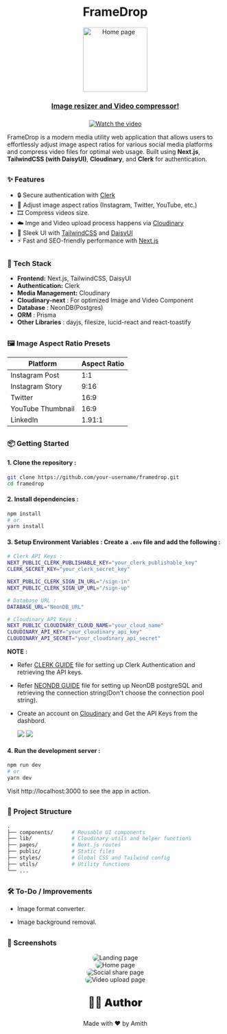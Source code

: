 <div align="center"> 
    <h1>FrameDrop</h1>
</div>

<div align="center"> 
    <img 
        src="app/favicon.ico" 
        alt="Home page" 
        style="width: 150px; height: 150px"
    /> 
    <h3>
        <ins>Image resizer and Video compressor!</ins>
    <h3>
</div>

<div align="center"> 

[![Watch the video](https://img.youtube.com/vi/n08fQqqWhuY/0.jpg)](https://www.youtube.com/watch?v=n08fQqqWhuY)

</div>

FrameDrop is a modern media utility web application that allows users to effortlessly adjust image aspect ratios for various social media platforms and compress video files for optimal web usage. Built using **Next.js**, **TailwindCSS (with DaisyUI)**, **Cloudinary**, and **Clerk** for authentication.

##

### ✨ Features

- 🔒 Secure authentication with [Clerk](https://clerk.dev)
- 📐 Adjust image aspect ratios (Instagram, Twitter, YouTube, etc.)
- 🎞️ Compress videos size.
- ☁️ Imge and Video upload process happens via [Cloudinary](https://cloudinary.com)
- 🎨 Sleek UI with [TailwindCSS](https://tailwindcss.com) and [DaisyUI](https://daisyui.com)
- ⚡ Fast and SEO-friendly performance with [Next.js](https://nextjs.org)

##

### 🚀 Tech Stack

- **Frontend:** Next.js, TailwindCSS, DaisyUI
- **Authentication:** Clerk
- **Media Management:** Cloudinary
- **Cloudinary-next** : For optimized Image and Video Component 
- **Database** : NeonDB(Postgres)
- **ORM** : Prisma
- **Other Libraries** : dayjs, filesize, lucid-react and react-toastify

##

### 🖼️ Image Aspect Ratio Presets

| Platform    | Aspect Ratio |
|-------------|--------------|
| Instagram Post | 1:1 |
| Instagram Story | 9:16 |
| Twitter | 16:9 |
| YouTube Thumbnail | 16:9 |
| LinkedIn | 1.91:1 |

##

### 📦 Getting Started

#### 1. Clone the repository :

```bash
git clone https://github.com/your-username/framedrop.git
cd framedrop
```

#### 2. Install dependencies :

```bash
npm install
# or
yarn install
```

#### 3. Setup Environment Variables : Create a  `.env` file and add the following :

```bash
# Clerk API Keys :
NEXT_PUBLIC_CLERK_PUBLISHABLE_KEY="your_clerk_publishable_key"
CLERK_SECRET_KEY="your_clerk_secret_key"

NEXT_PUBLIC_CLERK_SIGN_IN_URL="/sign-in"
NEXT_PUBLIC_CLERK_SIGN_UP_URL="/sign-up"

# Database URL :
DATABASE_URL="NeonDB_URL"

# Cloudinary API Keys :
NEXT_PUBLIC_CLOUDINARY_CLOUD_NAME="your_cloud_name"
CLOUDINARY_API_KEY="your_cloudinary_api_key"
CLOUDINARY_API_SECRET="your_cloudinary_api_secret"
```

**NOTE** :

- Refer [CLERK GUIDE](CLERK.md) file for setting up Clerk Authentication and retrieving the API keys.

- Refer [NEONDB GUIDE](NEONDB.md) file for setting up NeonDB postgreSQL and retrieving the connection string(Don't choose the connection pool string).

- Create an account on [Cloudinary](https://cloudinary.com/) and Get the API Keys from the dashbord.

    <img src="public/Cloudinary-Dashboard.png" />

    <img src="public/Cloudinary-API.png" />

#### 4. Run the development server :

```bash
npm run dev
# or
yarn dev
```

Visit http://localhost:3000 to see the app in action.

##

### 🧠 Project Structure

```graphql
.
├── components/      # Reusable UI components
├── lib/             # Cloudinary utils and helper functions
├── pages/           # Next.js routes
├── public/          # Static files
├── styles/          # Global CSS and Tailwind config
├── utils/           # Utility functions
└── ...
```

##

### 🛠️ To-Do / Improvements

- Image format converter.

- Image background removal.

##

### 📸 Screenshots

<div align="center"> 
    <img 
        src="public/Landing-Page.png" 
        alt="Landing page" 
        style="border-radius: 10px;"
    /> 
</div>

<div align="center"> 
    <img 
        src="public/Home-Page.png" 
        alt="Home page" 
        style="border-radius: 10px;"
    />
</div>

<div align="center"> 
    <img 
        src="public/Social-Share.png" 
        alt="Social share page" 
        style="border-radius: 10px;"
    />
</div>

<div align="center"> 
    <img 
        src="public/Video-Upload.png" 
        alt="Video upload page" 
        style="border-radius: 10px;"
    />
</div>

##

<div align="center"> 
    <p style="font-size: 25px; font-weight: 900">🧑‍💻 Author</p>
    <p>Made with ❤️ by Amith</p>
</div>